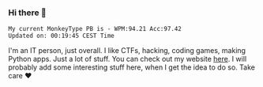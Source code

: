 ### Hi there 👋
<!-- PB START -->
```
My current MonkeyType PB is - WPM:94.21 Acc:97.42
Updated on: 00:19:45 CEST Time
```
<!-- PB END -->
I'm an IT person, just overall. I like CTFs, hacking, coding games, making Python apps. Just a lot of stuff.
You can check out my website [here](https://skill3472.github.io/).
I will probably add some interesting stuff here, when I get the idea to do so. Take care ❤️
